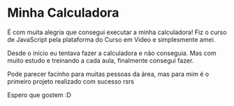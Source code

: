 # Minha Calculadora

É com muita alegria que consegui executar a minha calculadora!
Fiz o curso de JavaScript pela plataforma do Curso em Video e simplesmente amei.

Desde o início eu tentava fazer a calculadora e não conseguia. 
Mas com muito estudo e treinando a cada aula, finalmente consegui fazer.

Pode parecer facinho para muitas pessoas da área, mas para mim é o primeiro projeto realizado com sucesso rsrs

Espero que gostem :D
